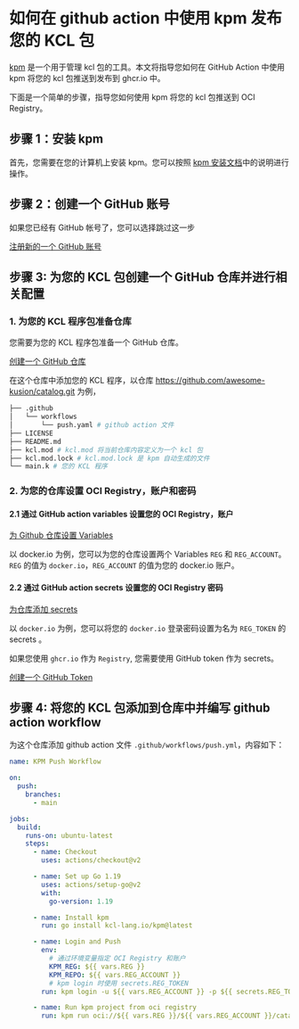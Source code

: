 # 如何在 github action 中使用 kpm 发布您的 KCL 包 

[kpm](https://github.com/KusionStack/kpm) 是一个用于管理 kcl 包的工具。本文将指导您如何在 GitHub Action 中使用 kpm 将您的 kcl 包推送到发布到 ghcr.io 中。

下面是一个简单的步骤，指导您如何使用 kpm 将您的 kcl 包推送到 OCI Registry。

## 步骤 1：安装 kpm

首先，您需要在您的计算机上安装 kpm。您可以按照 [kpm 安装文档](https://kcl-lang.io/docs/user_docs/guides/package-management/installation)中的说明进行操作。

## 步骤 2：创建一个 GitHub 账号

如果您已经有 GitHub 帐号了，您可以选择跳过这一步

[注册新的一个 GitHub 账号](https://docs.github.com/zh/get-started/signing-up-for-github/signing-up-for-a-new-github-account)

## 步骤 3: 为您的 KCL 包创建一个 GitHub 仓库并进行相关配置

### 1. 为您的 KCL 程序包准备仓库
您需要为您的 KCL 程序包准备一个 GitHub 仓库。

[创建一个 GitHub 仓库](https://docs.github.com/zh/get-started/quickstart/create-a-repo) 


在这个仓库中添加您的 KCL 程序，以仓库 https://github.com/awesome-kusion/catalog.git 为例，

```bash
├── .github
│   └── workflows
│       └── push.yaml # github action 文件 
├── LICENSE
├── README.md
├── kcl.mod # kcl.mod 将当前仓库内容定义为一个 kcl 包
├── kcl.mod.lock # kcl.mod.lock 是 kpm 自动生成的文件
└── main.k # 您的 KCL 程序
```

### 2. 为您的仓库设置 OCI Registry，账户和密码

#### 2.1 通过 GitHub action variables 设置您的 OCI Registry，账户

[为 Github 仓库设置 Variables](https://docs.github.com/zh/actions/learn-github-actions/variables#creating-configuration-variables-for-a-repository)

以 docker.io 为例，您可以为您的仓库设置两个 Variables `REG` 和 `REG_ACCOUNT`。`REG` 的值为 `docker.io`，`REG_ACCOUNT` 的值为您的 docker.io 账户。

#### 2.2 通过 GitHub action secrets 设置您的 OCI Registry 密码

[为仓库添加 secrets](https://docs.github.com/zh/actions/security-guides/encrypted-secrets#creating-encrypted-secrets-for-a-repository)

以 `docker.io` 为例，您可以将您的 `docker.io` 登录密码设置为名为 `REG_TOKEN` 的 secrets 。

如果您使用 `ghcr.io` 作为 `Registry`, 您需要使用 GitHub token 作为 secrets。

[创建一个 GitHub Token](https://docs.github.com/zh/authentication/keeping-your-account-and-data-secure/managing-your-personal-access-tokens#personal-access-tokens-classic)


## 步骤 4: 将您的 KCL 包添加到仓库中并编写 github action workflow

为这个仓库添加 github action 文件 `.github/workflows/push.yml`，内容如下：

```yaml
name: KPM Push Workflow

on:
  push:
    branches:
      - main

jobs:
  build:
    runs-on: ubuntu-latest
    steps:
      - name: Checkout
        uses: actions/checkout@v2

      - name: Set up Go 1.19
        uses: actions/setup-go@v2
        with:
          go-version: 1.19

      - name: Install kpm
        run: go install kcl-lang.io/kpm@latest

      - name: Login and Push
        env:
          # 通过环境变量指定 OCI Registry 和账户
          KPM_REG: ${{ vars.REG }}
          KPM_REPO: ${{ vars.REG_ACCOUNT }}
          # kpm login 时使用 secrets.REG_TOKEN 
        run: kpm login -u ${{ vars.REG_ACCOUNT }} -p ${{ secrets.REG_TOKEN }} ${{ vars.REG }} && kpm push

      - name: Run kpm project from oci registry
        run: kpm run oci://${{ vars.REG }}/${{ vars.REG_ACCOUNT }}/catalog --tag 0.0.1

```
